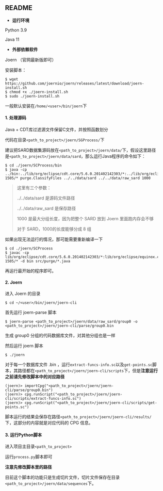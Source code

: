 ## README

- **运行环境**

Python 3.9

Java 11

- **外部依赖软件**

Joern （官网最新版即可）

安装脚本：

```
$ wget https://github.com/joernio/joern/releases/latest/download/joern-install.sh
$ chmod +x ./joern-install.sh
$ sudo ./joern-install.sh
```

一般默认安装在`/home/<user>/bin/joern`下



#### 1. 处理源码

Java + CDT库过滤源文件保留C文件，并按照函数划分

代码在目录`<path_to_project>/joern/SGProcess/`下

建议把SARD数据集源码放在`<path_to_project>/joern/data/`下，假设这里路径是`<path_to_project>/joern/data/sard`，那么运行Java程序的命令如下：

```
$ cd ./joern/SCProcess/bin
$ java -cp ../bin:../lib/org/eclipse/cdt.core/5.6.0.201402142303/*:../lib/org/eclipse/equinox.common/3.6.200.v20130402-1505/* purge.ClassifyFiles ../../data/sard ../../data/raw_sard 1000
```

> 这里有三个参数：
>
> ../../data/sard 是源码文件路径
>
> ../../data/raw_sard 是保存路径
>
> 1000 是最大分组长度，因为把整个 SARD 放到 Joern 里面跑内存会不够
>
> 对于 SARD，1000的长度能够分成 8 组

如果出现无法运行的情况，那可能需要重新编译一下

```
$ cd ./joern/SCProcess
$ javac -cp lib/org/eclipse/cdt.core/5.6.0.201402142303/*:lib/org/eclipse/equinox.common/3.6.200.v20130402-1505/* -d bin src/purge/*.java
```

再运行最开始的程序即可。



#### 2. Joern

进入 Joern 的目录

```
$ cd ~/<user>/bin/joern/joern-cli
```

首先运行 joern-parse 脚本

```
$ joern-parse <path_to_project>/joern/data/raw_sard/group0 -o <path_to_project>/joern/joern-cli/parse/group0.bin
```

生成 group0 分组的代码数据库文件，对其他分组也是一样

然后运行 joern 脚本

```
$ ./joern
```

对于每一个数据库文件 .bin ，运行`extract-funcs-info.sc`以及`get-points.sc`脚本，其路径都在`<path_to_project>/joern/joern-cli/scripts`下，但是**注意运行之前请先修改脚本中的对应路径**

```
(joern)> importCpg("<path_to_project>/joern/joern-cli/parse/group0.bin")
(joern)> cpg.runScript("<path_to_project>/joern/joern-cli/scripts/extract-funcs-info.sc")
(joern)> cpg.runScript("<path_to_project>/joern/joern-cli/scripts/get-points.sc")
```

脚本运行的结果会保存在路径`<path_to_project>/joern/joern-cli/results/`下，这部分的内容就是对应代码的 CPG 信息。



#### 3. 运行Python脚本

进入项目主目录`<path_to_project>`

运行`process.py`脚本即可

**注意先修改脚本里的路径**

目前这个脚本的功能只是生成切片文件，切片文件保存在目录`<path_to_project>/joern/data/sequences`下。

